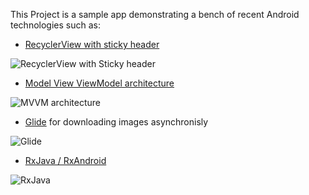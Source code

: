 This Project is a sample app demonstrating a bench of recent Android technologies such as:
- [RecyclerView with sticky header](https://developer.android.com/guide/topics/ui/layout/recyclerview)

![RecyclerView with Sticky header](https://github.com/younes778/MVVM_with_RoomDB/blob/master/screenshots/Recycler_StickyHeader.png?raw=true)

- [Model View ViewModel architecture](https://medium.com/upday-devs/android-architecture-patterns-part-3-model-view-viewmodel-e7eeee76b73b)

![MVVM architecture](https://github.com/younes778/MVVM_with_RoomDB/blob/master/screenshots/MVVM_Architecture.PNG?raw=true)

- [Glide](https://github.com/bumptech/glide) for downloading images asynchronisly

![Glide](https://github.com/younes778/MVVM_with_RoomDB/blob/master/screenshots/Glide.PNG?raw=true)

- [RxJava / RxAndroid](https://github.com/ReactiveX/RxAndroid)

![RxJava](https://github.com/younes778/MVVM_with_RoomDB/blob/master/screenshots/RxJava.PNG?raw=true)

